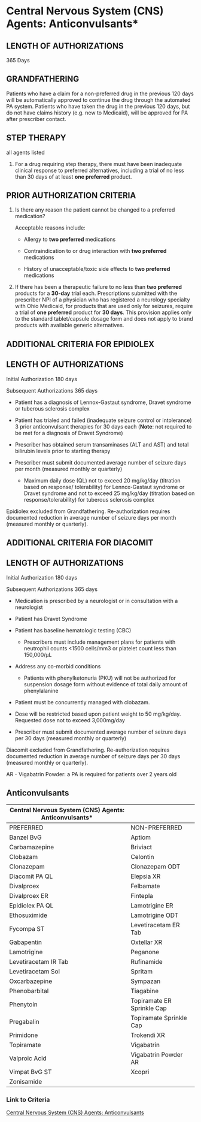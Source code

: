 # Central Nervous System (CNS) Agents: Anticonvulsants\*

## LENGTH OF AUTHORIZATIONS

365 Days

## GRANDFATHERING

Patients who have a claim for a non-preferred drug in the previous 120 days will be automatically approved to continue the drug through the automated PA system. Patients who have taken the drug in the previous 120 days, but do not have claims history (e.g. new to Medicaid), will be approved for PA after prescriber contact.

## STEP THERAPY

all agents listed

1. For a drug requiring step therapy, there must have been inadequate clinical response to preferred alternatives, including a trial of no less than 30 days of at least **one preferred** product.

## PRIOR AUTHORIZATION CRITERIA

1. Is there any reason the patient cannot be changed to a preferred medication?

    Acceptable reasons include:

    - Allergy to **two preferred** medications

    - Contraindication to or drug interaction with **two preferred** medications

    - History of unacceptable/toxic side effects to **two preferred** medications

2. If there has been a therapeutic failure to no less than **two preferred** products for a **30-day** trial each. Prescriptions submitted with the prescriber NPI of a physician who has registered a neurology specialty with Ohio Medicaid, for products that are used only for seizures, require a trial of **one preferred** product for **30 days**. This provision applies only to the standard tablet/capsule dosage form and does not apply to brand products with available generic alternatives.

## ADDITIONAL CRITERIA FOR EPIDIOLEX

## LENGTH OF AUTHORIZATIONS

Initial Authorization 180 days

Subsequent Authorizations 365 days

- Patient has a diagnosis of Lennox-Gastaut syndrome, Dravet syndrome or tuberous sclerosis complex

- Patient has trialed and failed (inadequate seizure control or intolerance) 3 prior anticonvulsant therapies for 30 days each (**Note**: not required to be met for a diagnosis of Dravet Syndrome)

- Prescriber has obtained serum transaminases (ALT and AST) and total bilirubin levels prior to starting therapy

- Prescriber must submit documented average number of seizure days per month (measured monthly or quarterly)

  - Maximum daily dose (QL) not to exceed 20 mg/kg/day (titration based on response/ tolerability) for Lennox-Gastaut syndrome or Dravet syndrome and not to exceed 25 mg/kg/day (titration based on response/tolerability) for tuberous sclerosis complex

Epidiolex excluded from Grandfathering. Re-authorization requires documented reduction in average number of seizure days per month (measured monthly or quarterly).

## ADDITIONAL CRITERIA FOR DIACOMIT

## LENGTH OF AUTHORIZATIONS 

Initial Authorization 180 days

Subsequent Authorizations 365 days

- Medication is prescribed by a neurologist or in consultation with a neurologist

- Patient has Dravet Syndrome

- Patient has baseline hematologic testing (CBC)
  - Prescribers must include management plans for patients with neutrophil counts \<1500 cells/mm3 or platelet count less than 150,000/µL

- Address any co-morbid conditions
  - Patients with phenylketonuria (PKU) will not be authorized for suspension dosage form without evidence of total daily amount of phenylalanine

- Patient must be concurrently managed with clobazam.

- Dose will be restricted based upon patient weight to 50 mg/kg/day. Requested dose not to exceed 3,000mg/day

- Prescriber must submit documented average number of seizure days per 30 days (measured monthly or quarterly)

Diacomit excluded from Grandfathering. Re-authorization requires documented reduction in average number of seizure days per 30 days (measured monthly or quarterly).

AR - Vigabatrin Powder: a PA is required for patients over 2 years old

## Anticonvulsants

| Central Nervous System (CNS) Agents: Anticonvulsants\*  |                             |
|---------------------------------------------------------|-----------------------------|
| PREFERRED                                               | NON-PREFERRED               |
| Banzel BvG                                              | Aptiom                      |
| Carbamazepine                                           | Briviact                    |
| Clobazam                                                | Celontin                    |
| Clonazepam                                              | Clonazepam ODT              |
| Diacomit PA QL                                          | Elepsia XR                  |
| Divalproex                                              | Felbamate                   |
| Divalproex ER                                           | Fintepla                    |
| Epidiolex PA QL                                         | Lamotrigine ER              |
| Ethosuximide                                            | Lamotrigine ODT             |
| Fycompa ST                                              | Levetiracetam ER Tab        |
| Gabapentin                                              | Oxtellar XR                 |
| Lamotrigine                                             | Peganone                    |
| Levetiracetam IR Tab                                    | Rufinamide                  |
| Levetiracetam Sol                                       | Spritam                     |
| Oxcarbazepine                                           | Sympazan                    |
| Phenobarbital                                           | Tiagabine                   |
| Phenytoin                                               | Topiramate ER Sprinkle Cap  |
| Pregabalin                                              | Topiramate Sprinkle Cap     |
| Primidone                                               | Trokendi XR                 |
| Topiramate                                              | Vigabatrin                  |
| Valproic Acid                                           | Vigabatrin Powder AR        |
| Vimpat BvG ST                                           | Xcopri                      |
| Zonisamide                                              |                             |

### Link to Criteria

[Central Nervous System (CNS) Agents: Anticonvulsants](https://pharmacy.medicaid.ohio.gov/sites/default/files/20220415_UPDL_Criteria_FINAL_.pdf#page=26)
